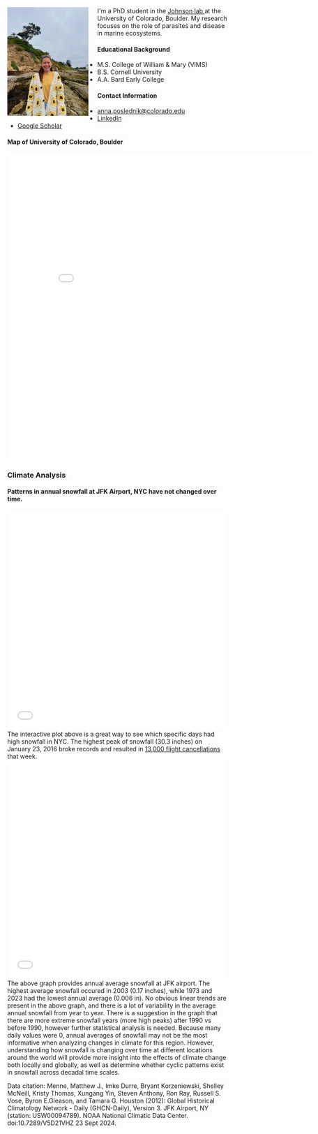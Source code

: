 <div class="image-with-text">
<img 
  src="/img/Annaphoto.jpeg" 
  alt="Anna headshot" 
  width="37%"
  style="float: left; margin-right: 20px;">
  I'm a PhD student in the <a 
  href="https://www.colorado.edu/lab/johnson-laboratory"
  target="_blank">
  Johnson lab
</a>  at the University of Colorado, Boulder. My research focuses on the role of parasites and disease in marine ecosystems.
</div>

#### Educational Background
* M.S. College of William & Mary (VIMS)
* B.S. Cornell University
* A.A. Bard Early College

#### Contact Information
* anna.poslednik@colorado.edu
* <a 
  href="https://www.linkedin.com/in/anna-poslednik"
  target="_blank">
  LinkedIn
  </a>
* <a 
  href="https://scholar.google.com/citations?user=1Wc6hZYAAAAJ&hl=en"
  target="_blank">
  Google Scholar
  </a>





#### Map of University of Colorado, Boulder
<embed type="text/html" src="img/cub_map.html" width="700" height="700">

### Climate Analysis
#### Patterns in annual snowfall at JFK Airport, NYC have not changed over time.
<embed type="text/html" src="climate-analysis/dailysnowplot.html" width="500" height="500">
The interactive plot above is a great way to see which specific days had high snowfall in NYC. The highest peak of snowfall (30.3 inches) on January 23, 2016 broke records and resulted in  <a 
  href="https://en.wikipedia.org/wiki/January_2016_United_States_blizzard 13,000 flight cancellations"
  target="_blank"> 13,000 flight cancellations </a> that week. 
  
<embed type="text/html" src="climate-analysis/int_yearlysnowplot.html" width="500" height="500">
The above graph provides annual average snowfall at JFK airport. The highest average snowfall occured in 2003 (0.17 inches), while 1973 and 2023 had the lowest annual average (0.006 in). No obvious linear trends are present in the above graph, and there is a lot of variability in the average annual snowfall from year to year. There is a suggestion in the graph that there are more extreme snowfall years (more high peaks) after 1990 vs before 1990, however further statistical analysis is needed. Because many daily values were 0, annual averages of snowfall may not be the most informative when analyzing changes in climate for this region. However, understanding how snowfall is changing over time at different locations around the world will provide more insight into the effects of climate change both locally and globally, as well as determine whether cyclic patterns exist in snowfall across decadal time scales. 

Data citation: Menne, Matthew J., Imke Durre, Bryant Korzeniewski, Shelley McNeill, Kristy Thomas, Xungang Yin, Steven Anthony, Ron Ray, Russell S. Vose, Byron E.Gleason, and Tamara G. Houston (2012): Global Historical Climatology Network - Daily (GHCN-Daily), Version 3. JFK Airport, NY (station: USW00094789). NOAA National Climatic Data Center. doi:10.7289/V5D21VHZ 23 Sept 2024.
